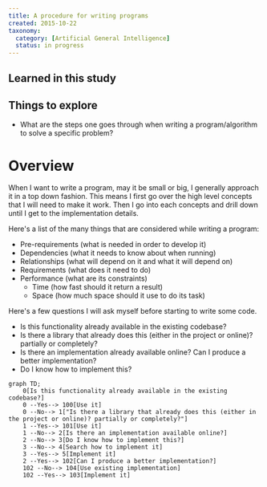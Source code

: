 ```yaml
---
title: A procedure for writing programs
created: 2015-10-22
taxonomy:
  category: [Artificial General Intelligence]
  status: in progress
---
```


## Learned in this study

## Things to explore

* What are the steps one goes through when writing a program/algorithm to solve a specific problem?

# Overview

When I want to write a program, may it be small or big, I generally approach it in a top down fashion. This means I first go over the high level concepts that I will need to make it work. Then I go into each concepts and drill down until I get to the implementation details.

Here's a list of the many things that are considered while writing a program:

* Pre-requirements (what is needed in order to develop it)
* Dependencies (what it needs to know about when running)
* Relationships (what will depend on it and what it will depend on)
* Requirements (what does it need to do)
* Performance (what are its constraints)
	* Time (how fast should it return a result)
	* Space (how much space should it use to do its task)


Here's a few questions I will ask myself before starting to write some code.

* Is this functionality already available in the existing codebase?
* Is there a library that already does this (either in the project or online)? partially or completely?
* Is there an implementation already available online? Can I produce a better implementation?
* Do I know how to implement this?


```mermaid
graph TD;
	0[Is this functionality already available in the existing codebase?]
	0 --Yes--> 100[Use it]
	0 --No--> 1["Is there a library that already does this (either in the project or online)? partially or completely?"]
	1 --Yes--> 101[Use it]
	1 --No--> 2[Is there an implementation available online?]
	2 --No--> 3[Do I know how to implement this?]
	3 --No--> 4[Search how to implement it]
	3 --Yes--> 5[Implement it]
	2 --Yes--> 102[Can I produce a better implementation?]
	102 --No--> 104[Use existing implementation]
	102 --Yes--> 103[Implement it]
```